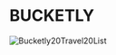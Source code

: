 # BUCKETLY

![Bucketly20Travel20List](https://github.com/user-attachments/assets/5b29e2cf-22b0-4c9e-abd2-3feb3e5ddd14)
